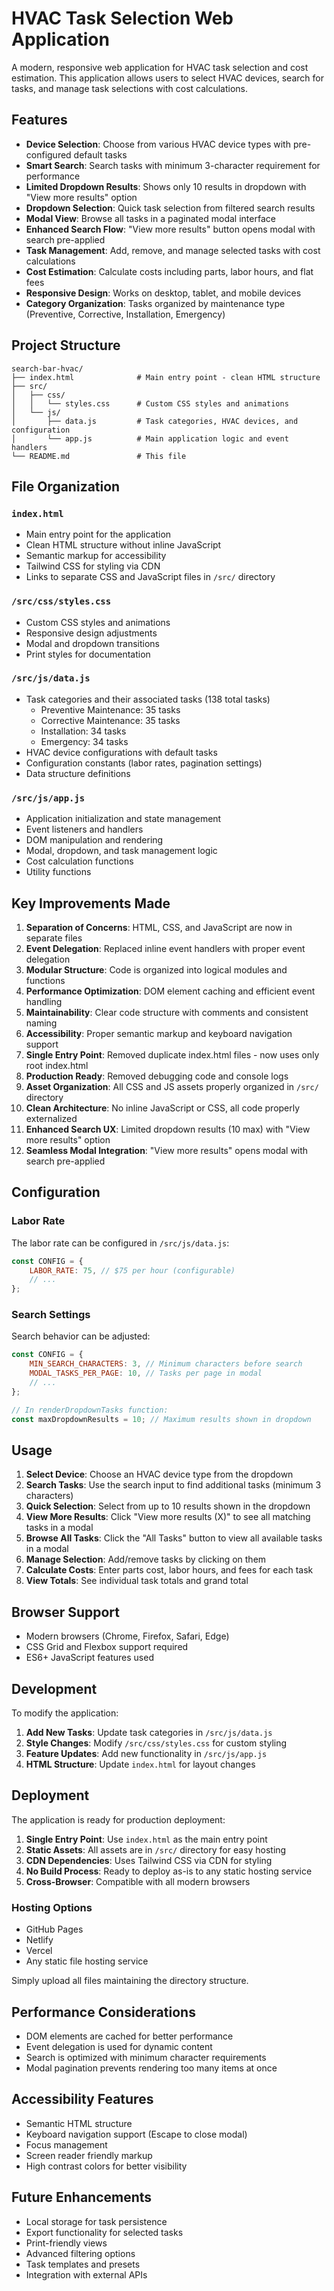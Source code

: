 # HVAC Task Selection Web Application

A modern, responsive web application for HVAC task selection and cost estimation. This application allows users to select HVAC devices, search for tasks, and manage task selections with cost calculations.

## Features

- **Device Selection**: Choose from various HVAC device types with pre-configured default tasks
- **Smart Search**: Search tasks with minimum 3-character requirement for performance
- **Limited Dropdown Results**: Shows only 10 results in dropdown with "View more results" option
- **Dropdown Selection**: Quick task selection from filtered search results
- **Modal View**: Browse all tasks in a paginated modal interface
- **Enhanced Search Flow**: "View more results" button opens modal with search pre-applied
- **Task Management**: Add, remove, and manage selected tasks with cost calculations
- **Cost Estimation**: Calculate costs including parts, labor hours, and flat fees
- **Responsive Design**: Works on desktop, tablet, and mobile devices
- **Category Organization**: Tasks organized by maintenance type (Preventive, Corrective, Installation, Emergency)

## Project Structure

```
search-bar-hvac/
├── index.html              # Main entry point - clean HTML structure
├── src/
│   ├── css/
│   │   └── styles.css      # Custom CSS styles and animations
│   └── js/
│       ├── data.js         # Task categories, HVAC devices, and configuration
│       └── app.js          # Main application logic and event handlers
└── README.md               # This file
```

## File Organization

### `index.html`
- Main entry point for the application
- Clean HTML structure without inline JavaScript
- Semantic markup for accessibility
- Tailwind CSS for styling via CDN
- Links to separate CSS and JavaScript files in `/src/` directory

### `/src/css/styles.css`
- Custom CSS styles and animations
- Responsive design adjustments
- Modal and dropdown transitions
- Print styles for documentation

### `/src/js/data.js`
- Task categories and their associated tasks (138 total tasks)
  - Preventive Maintenance: 35 tasks
  - Corrective Maintenance: 35 tasks  
  - Installation: 34 tasks
  - Emergency: 34 tasks
- HVAC device configurations with default tasks
- Configuration constants (labor rates, pagination settings)
- Data structure definitions

### `/src/js/app.js`
- Application initialization and state management
- Event listeners and handlers
- DOM manipulation and rendering
- Modal, dropdown, and task management logic
- Cost calculation functions
- Utility functions

## Key Improvements Made

1. **Separation of Concerns**: HTML, CSS, and JavaScript are now in separate files
2. **Event Delegation**: Replaced inline event handlers with proper event delegation
3. **Modular Structure**: Code is organized into logical modules and functions
4. **Performance Optimization**: DOM element caching and efficient event handling
5. **Maintainability**: Clear code structure with comments and consistent naming
6. **Accessibility**: Proper semantic markup and keyboard navigation support
7. **Single Entry Point**: Removed duplicate index.html files - now uses only root index.html
8. **Production Ready**: Removed debugging code and console logs
9. **Asset Organization**: All CSS and JS assets properly organized in `/src/` directory
10. **Clean Architecture**: No inline JavaScript or CSS, all code properly externalized
11. **Enhanced Search UX**: Limited dropdown results (10 max) with "View more results" option
12. **Seamless Modal Integration**: "View more results" opens modal with search pre-applied

## Configuration

### Labor Rate
The labor rate can be configured in `/src/js/data.js`:
```javascript
const CONFIG = {
    LABOR_RATE: 75, // $75 per hour (configurable)
    // ...
};
```

### Search Settings
Search behavior can be adjusted:
```javascript
const CONFIG = {
    MIN_SEARCH_CHARACTERS: 3, // Minimum characters before search
    MODAL_TASKS_PER_PAGE: 10, // Tasks per page in modal
    // ...
};

// In renderDropdownTasks function:
const maxDropdownResults = 10; // Maximum results shown in dropdown
```

## Usage

1. **Select Device**: Choose an HVAC device type from the dropdown
2. **Search Tasks**: Use the search input to find additional tasks (minimum 3 characters)
3. **Quick Selection**: Select from up to 10 results shown in the dropdown
4. **View More Results**: Click "View more results (X)" to see all matching tasks in a modal
5. **Browse All Tasks**: Click the "All Tasks" button to view all available tasks in a modal
6. **Manage Selection**: Add/remove tasks by clicking on them
7. **Calculate Costs**: Enter parts cost, labor hours, and fees for each task
8. **View Totals**: See individual task totals and grand total

## Browser Support

- Modern browsers (Chrome, Firefox, Safari, Edge)
- CSS Grid and Flexbox support required
- ES6+ JavaScript features used

## Development

To modify the application:

1. **Add New Tasks**: Update task categories in `/src/js/data.js`
2. **Style Changes**: Modify `/src/css/styles.css` for custom styling
3. **Feature Updates**: Add new functionality in `/src/js/app.js`
4. **HTML Structure**: Update `index.html` for layout changes

## Deployment

The application is ready for production deployment:

1. **Single Entry Point**: Use `index.html` as the main entry point
2. **Static Assets**: All assets are in `/src/` directory for easy hosting
3. **CDN Dependencies**: Uses Tailwind CSS via CDN for styling
4. **No Build Process**: Ready to deploy as-is to any static hosting service
5. **Cross-Browser**: Compatible with all modern browsers

### Hosting Options
- GitHub Pages
- Netlify
- Vercel
- Any static file hosting service

Simply upload all files maintaining the directory structure.

## Performance Considerations

- DOM elements are cached for better performance
- Event delegation is used for dynamic content
- Search is optimized with minimum character requirements
- Modal pagination prevents rendering too many items at once

## Accessibility Features

- Semantic HTML structure
- Keyboard navigation support (Escape to close modal)
- Focus management
- Screen reader friendly markup
- High contrast colors for better visibility

## Future Enhancements

- Local storage for task persistence
- Export functionality for selected tasks
- Print-friendly views
- Advanced filtering options
- Task templates and presets
- Integration with external APIs
